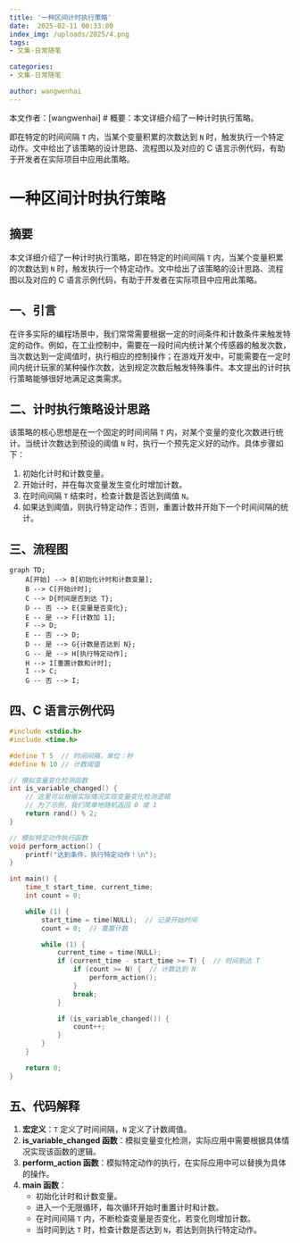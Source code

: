 ```yaml
---
title: '一种区间计时执行策略'
date:  2025-02-11 00:33:80
index_img: /uploads/2025/4.png
tags:
- 文集-日常随笔

categories:
- 文集-日常随笔

author: wangwenhai
---
```

本文作者：[wangwenhai] # 概要：本文详细介绍了一种计时执行策略。

<!-- more -->
即在特定的时间间隔 `T` 内，当某个变量积累的次数达到 `N` 时，触发执行一个特定动作。文中给出了该策略的设计思路、流程图以及对应的 C 语言示例代码，有助于开发者在实际项目中应用此策略。


# 一种区间计时执行策略

## 摘要
本文详细介绍了一种计时执行策略，即在特定的时间间隔 `T` 内，当某个变量积累的次数达到 `N` 时，触发执行一个特定动作。文中给出了该策略的设计思路、流程图以及对应的 C 语言示例代码，有助于开发者在实际项目中应用此策略。

## 一、引言
在许多实际的编程场景中，我们常常需要根据一定的时间条件和计数条件来触发特定的动作。例如，在工业控制中，需要在一段时间内统计某个传感器的触发次数，当次数达到一定阈值时，执行相应的控制操作；在游戏开发中，可能需要在一定时间内统计玩家的某种操作次数，达到规定次数后触发特殊事件。本文提出的计时执行策略能够很好地满足这类需求。

## 二、计时执行策略设计思路
该策略的核心思想是在一个固定的时间间隔 `T` 内，对某个变量的变化次数进行统计。当统计次数达到预设的阈值 `N` 时，执行一个预先定义好的动作。具体步骤如下：
1. 初始化计时和计数变量。
2. 开始计时，并在每次变量发生变化时增加计数。
3. 在时间间隔 `T` 结束时，检查计数是否达到阈值 `N`。
4. 如果达到阈值，则执行特定动作；否则，重置计数并开始下一个时间间隔的统计。

## 三、流程图
```mermaid
graph TD;
    A[开始] --> B[初始化计时和计数变量];
    B --> C[开始计时];
    C --> D{时间是否到达 T};
    D -- 否 --> E{变量是否变化};
    E -- 是 --> F[计数加 1];
    F --> D;
    E -- 否 --> D;
    D -- 是 --> G{计数是否达到 N};
    G -- 是 --> H[执行特定动作];
    H --> I[重置计数和计时];
    I --> C;
    G -- 否 --> I;
```

## 四、C 语言示例代码
```c
#include <stdio.h>
#include <time.h>

#define T 5  // 时间间隔，单位：秒
#define N 10 // 计数阈值

// 模拟变量变化检测函数
int is_variable_changed() {
    // 这里可以根据实际情况实现变量变化检测逻辑
    // 为了示例，我们简单地随机返回 0 或 1
    return rand() % 2;
}

// 模拟特定动作执行函数
void perform_action() {
    printf("达到条件，执行特定动作！\n");
}

int main() {
    time_t start_time, current_time;
    int count = 0;

    while (1) {
        start_time = time(NULL);  // 记录开始时间
        count = 0;  // 重置计数

        while (1) {
            current_time = time(NULL);
            if (current_time - start_time >= T) {  // 时间到达 T
                if (count >= N) {  // 计数达到 N
                    perform_action();
                }
                break;
            }

            if (is_variable_changed()) {
                count++;
            }
        }
    }

    return 0;
}
```

## 五、代码解释
1. **宏定义**：`T` 定义了时间间隔，`N` 定义了计数阈值。
2. **is_variable_changed 函数**：模拟变量变化检测，实际应用中需要根据具体情况实现该函数的逻辑。
3. **perform_action 函数**：模拟特定动作的执行，在实际应用中可以替换为具体的操作。
4. **main 函数**：
    - 初始化计时和计数变量。
    - 进入一个无限循环，每次循环开始时重置计时和计数。
    - 在时间间隔 `T` 内，不断检查变量是否变化，若变化则增加计数。
    - 当时间到达 `T` 时，检查计数是否达到 `N`，若达到则执行特定动作。
